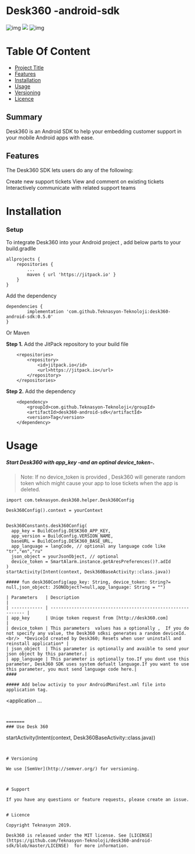 # Desk360 -android-sdk

 ![img](https://img.shields.io/badge/kotlin-v1.3.50-brightgreen.svg?logoColor=orange&logo=kotlin)   [![](https://jitpack.io/v/Teknasyon-Teknoloji/desk360-android-sdk.svg)](https://jitpack.io/#Teknasyon-Teknoloji/desk360-android-sdk) ![img](https://img.shields.io/badge/Sdk-14+-brightgreen.svg?logoColor=orange)



# Table Of Content			

- [Project Title](#Summary)
- [Features](#Features)
- [Installation](#Installation)
- [Usage](#Usage)
- [Versioning](#Versioning) 
- [Licence](#Licence)

## Summary

Desk360 is an Android SDK to help your embedding customer support in your mobile Android apps with ease.

## Features

The Desk360 SDK lets users do any of the following:

Create new support tickets
View and comment on existing tickets
Interactively communicate with related support teams



# Installation



### Setup

To integrate Desk360 into your Android project , add below parts to your  build.gradlle

```
allprojects {
	repositories {
		...
		maven { url 'https://jitpack.io' }
	}
}
```

Add the dependency

```
dependencies {
        implementation 'com.github.Teknasyon-Teknoloji:desk360-android-sdk:0.5.0'
}
```



Or Maven

**Step 1.** Add the JitPack repository to your build file

```markup
	<repositories>
		<repository>
		    <id>jitpack.io</id>
		    <url>https://jitpack.io</url>
		</repository>
	</repositories>
```

**Step 2.** Add the dependency



```markup
	<dependency>
	    <groupId>com.github.Teknasyon-Teknoloji</groupId>
	    <artifactId>desk360-android-sdk</artifactId>
	    <version>Tag</version>
	</dependency>
```



# Usage



##### Start Desk360 with app_key -and an optinal device_token-.

> Note: If no device_token is provided , Desk360 will generate random token which might cause your app to lose tickets when the app is deleted.



```
import com.teknasyon.desk360.helper.Desk360Config
```

```
Desk360Config().context = yourContext


Desk360Constants.desk360Config(
  app_key = BuildConfig.DESK360_APP_KEY,
  app_version = BuildConfig.VERSION_NAME,
  baseURL = BuildConfig.DESK360_BASE_URL,
  app_language = langCode, // optional any language code like "tr","en","ru"
  json_object = yourJsonObject, // optional
  device_token = SmartAlarm.instance.getAresPreferences()?.adId
)
startActivity(Intent(context, Desk360BaseActivity::class.java))

##### fun desk360Config(app_key: String, device_token: String?= null,json_object: JSONObject?=null,app_language: String = "")

| Parameters   | Description                                                  |
| ------------ | ------------------------------------------------------------ |
| app_key      | Uniqe token request from [http://desk360.com]                |
| device_token | This parameters  values has a optionally ,  If you do not specify any value, the Desk360 sdksi generates a random deviceId.<br/>  *DeviceId created by Desk360; Resets when user uninstall and reinstall application* |
| json_object  | This parameter is optionally and avaible to send your json object by this parameter.|
| app_language | This parameter is optionally too.If you dont use this parameter, Desk360 SDK uses system defualt language.If you want to use this parameter, you must send language code here.|
####

##### Add below activiy to your AndroidManifest.xml file into application tag.

```
<application
	...
	<activity
     android:name="com.teknasyon.desk360.view.activity.Desk360BaseActivity"
     android:windowSoftInputMode="stateHidden|adjustResize"/>
</application>
```


=======
### Use Desk 360

```
 startActivity(Intent(context, Desk360BaseActivity::class.java))
```


# Versioning

We use [SemVer](http://semver.org/) for versioning.



# Support

If you have any questions or feature requests, please create an issue.


# Licence

Copyright Teknasyon 2019.

Desk360 is released under the MIT license. See [LICENSE](https://github.com/Teknasyon-Teknoloji/desk360-android-sdk/blob/master/LICENSE)  for more information.
